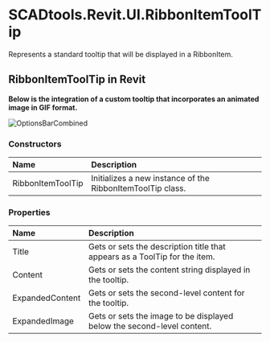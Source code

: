 # SCADtools.Revit.UI.RibbonItemToolTip
Represents a standard tooltip that will be displayed in a RibbonItem.

## RibbonItemToolTip in Revit
**Below is the integration of a custom tooltip that incorporates an animated image in GIF format.**

![OptionsBarCombined](./rvt2023/optionsbarcombined.gif)

### Constructors
| Name | Description |
|:-|:-|
| RibbonItemToolTip | Initializes a new instance of the RibbonItemToolTip class. |

### Properties
| Name | Description |
|:-|:-|
| Title | Gets or sets the description title that appears as a ToolTip for the item. |
| Content | Gets or sets the content string displayed in the tooltip. |
| ExpandedContent | Gets or sets the second-level content for the tooltip. |
| ExpandedImage | Gets or sets the image to be displayed below the second-level content. |
